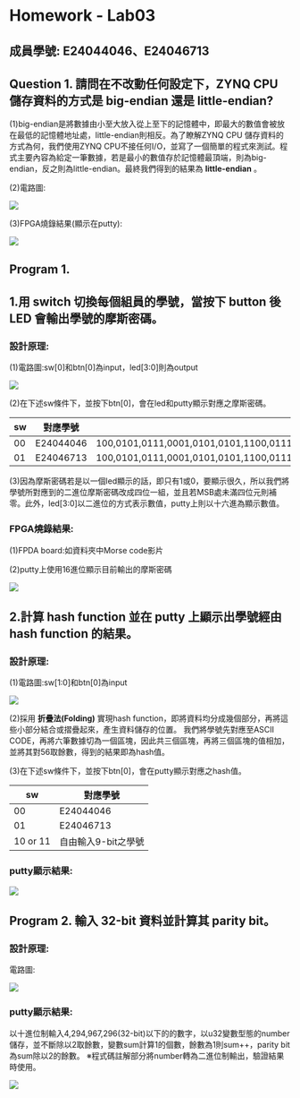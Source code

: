 # Homework - Lab03

## 成員學號: E24044046、E24046713

## Question 1. 請問在不改動任何設定下，ZYNQ CPU 儲存資料的方式是 big-endian 還是 little-endian?
(1)big-endian是將數據由小至大放入從上至下的記憶體中，即最大的數值會被放在最低的記憶體地址處，little-endian則相反。為了瞭解ZYNQ CPU 儲存資料的方式為何，我們使用ZYNQ CPU不接任何I/O，並寫了一個簡單的程式來測試。程式主要內容為給定一筆數據，若是最小的數值存於記憶體最頂端，則為big-endian，反之則為little-endian。最終我們得到的結果為 **little-endian** 。

(2)電路圖:
	
![](https://github.com/tysh0738/FPGA_Design/blob/master/Lab03/hw/E24044046/Question1/image/0_block.PNG)
	
(3)FPGA燒錄結果(顯示在putty):
	
![](https://github.com/tysh0738/FPGA_Design/blob/master/Lab03/hw/E24044046/Question1/image/0_putty.PNG)	

## Program 1.
## 1.用 switch 切換每個組員的學號，當按下 button 後 LED 會輸出學號的摩斯密碼。	
### 設計原理:
(1)電路圖:sw[0]和btn[0]為input，led[3:0]則為output

![](https://github.com/tysh0738/FPGA_Design/blob/master/Lab03/hw/E24044046/Program1/1/image/2_block.PNG)

(2)在下述sw條件下，並按下btn[0]，會在led和putty顯示對應之摩斯密碼。

| sw  | 對應學號 | 摩斯密碼 |
| ---------- | -----------| -----------|
| 00 | E24044046 | 100,0101,0111,0001,0101,0101,1100,0111,0001,0101,0101,1100,0101,0101,1100,0111,0001,0101,0101,1100,0111,0101,0101 |
| 01 | E24046713 | 100,0101,0111,0001,0101,0101,1100,0111,0001,0101,0101,1100,0111,0101,0101,0001,1101,0101,0001,0111,0001,0101,0111 |

(3)因為摩斯密碼若是以一個led顯示的話，即只有1或0，要顯示很久，所以我們將學號所對應到的二進位摩斯密碼改成四位一組，並且若MSB處未滿四位元則補零。此外，led[3:0]以二進位的方式表示數值，putty上則以十六進為顯示數值。

### FPGA燒錄結果:
(1)FPDA board:如資料夾中Morse code影片
	
(2)putty上使用16進位顯示目前輸出的摩斯密碼
	
![](https://github.com/tysh0738/FPGA_Design/blob/master/Lab03/hw/E24044046/Program1/1/image/1_putty.PNG)	


## 2.計算 hash function 並在 putty 上顯示出學號經由 hash function 的結果。
### 設計原理:
(1)電路圖:sw[1:0]和btn[0]為input

![](https://github.com/tysh0738/FPGA_Design/blob/master/Lab03/hw/E24044046/Program1/2/image/1_block.PNG)

(2)採用 **折疊法(Folding)** 實現hash function，即將資料均分成幾個部分，再將這些小部分結合或摺疊起來，產生資料儲存的位置。
我們將學號先對應至ASCII CODE，再將六筆數據切為一個區塊，因此共三個區塊，再將三個區塊的值相加，並將其對56取餘數，得到的結果即為hash值。

(3)在下述sw條件下，並按下btn[0]，會在putty顯示對應之hash值。

| sw  | 對應學號 |
| ---------- | -----------|
| 00 | E24044046 |
| 01 | E24046713 |
| 10 or 11 | 自由輸入9-bit之學號 |

### putty顯示結果:

![](https://github.com/tysh0738/FPGA_Design/blob/master/Lab03/hw/E24044046/Program1/2/image/2_putty.PNG)

## Program 2. 輸入 32-bit 資料並計算其 parity bit。
### 設計原理:
電路圖:

![](https://github.com/tysh0738/FPGA_Design/blob/master/Lab03/hw/E24044046/Program2/image/0_block.PNG)

### putty顯示結果:
以十進位制輸入4,294,967,296(32-bit)以下的的數字，以u32變數型態的number儲存，並不斷除以2取餘數，變數sum計算1的個數，餘數為1則sum++，parity bit為sum除以2的餘數。
※程式碼註解部分將number轉為二進位制輸出，驗證結果時使用。

![](https://github.com/cltsai00/FPGA_Design/blob/master/Lab03/hw/E24044046/Program2/image/3_putty.PNG)
